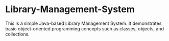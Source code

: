 # Library-Management-System
This is a simple Java-based Library Management System. It demonstrates basic object-oriented programming concepts such as classes, objects, and collections.
